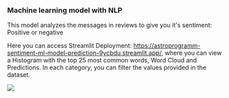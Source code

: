 ### Machine learning model with NLP

This model analyzes the messages in reviews to give you it's sentiment: Positive or negative

Here you can access Streamlit Deployment: https://astroprogramm-sentiment-ml-model-prediction-9ycbdu.streamlit.app/, where you can view a Histogram with the top 25 most common words, Word Cloud and Predictions. In each category, you can filter the values provided in the dataset.

![](https://github.com/Astroprogramm/PF-E-commerce-Olist/blob/master/Entregables/Sprint_3/Machine_Learning_Models/Sentiment_Prediction_Streamlit/ML_Sentiment_Deployment_Streamlit.gif)
